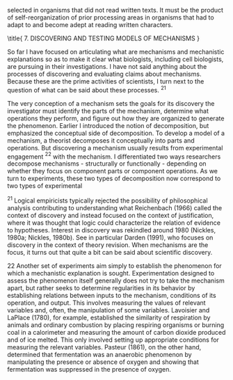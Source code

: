 selected in organisms that did not read written texts. It must be the product of self-reorganization of prior processing areas in organisms that had to adapt to and become adept at reading written characters.

\title{
7. DISCOVERING AND TESTING MODELS OF MECHANISMS
}

So far I have focused on articulating what are mechanisms and mechanistic explanations so as to make it clear what biologists, including cell biologists, are pursuing in their investigations. I have not said anything about the processes of discovering and evaluating claims about mechanisms. Because these are the prime activities of scientists, I turn next to the question of what can be said about these processes. ${ }^{21}$

The very conception of a mechanism sets the goals for its discovery the investigator must identify the parts of the mechanism, determine what operations they perform, and figure out how they are organized to generate the phenomenon. Earlier I introduced the notion of decomposition, but emphasized the conceptual side of decomposition. To develop a model of a mechanism, a theorist decomposes it conceptually into parts and operations. But discovering a mechanism usually results from experimental engagement ${ }^{22}$ with the mechanism. I differentiated two ways researchers decompose mechanisms - structurally or functionally - depending on whether they focus on component parts or component operations. As we turn to experiments, these two types of decomposition now correspond to two types of experimental

${ }^{21}$ Logical empiricists typically rejected the possibility of philosophical analysis contributing to understanding what Reichenbach (1966) called the context of discovery and instead focused on the context of justification, where it was thought that logic could characterize the relation of evidence to hypotheses. Interest in discovery was rekindled around 1980 (Nickles, 1980a; Nickles, 1980b). See in particular Darden (1991), who focuses on discovery in the context of theory revision. When mechanisms are the focus, it turns out that quite a bit can be said about scientific discovery.

22 Another set of experiments aim simply to establish the phenomenon for which a mechanistic explanation is sought. Experimentation designed to assess the phenomenon itself generally does not try to take the mechanism apart, but rather seeks to determine regularities in its behavior by establishing relations between inputs to the mechanism, conditions of its operation, and output. This involves measuring the values of relevant variables and, often, the manipulation of some variables. Lavoisier and LaPlace (1780), for example, established the similarity of respiration by animals and ordinary combustion by placing respiring organisms or burning coal in a calorimeter and measuring the amount of carbon dioxide produced and of ice melted. This only involved setting up appropriate conditions for measuring the relevant variables. Pasteur (1861), on the other hand, determined that fermentation was an anaerobic phenomenon by manipulating the presence or absence of oxygen and showing that fermentation was suppressed in the presence of oxygen.